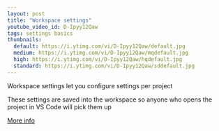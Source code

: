 ```yaml
---
layout: post
title: "Workspace settings"
youtube_video_id: D-Ipyy12Qaw
tags: settings basics
thumbnails:
  default: https://i.ytimg.com/vi/D-Ipyy12Qaw/default.jpg
  medium: https://i.ytimg.com/vi/D-Ipyy12Qaw/mqdefault.jpg
  high: https://i.ytimg.com/vi/D-Ipyy12Qaw/hqdefault.jpg
  standard: https://i.ytimg.com/vi/D-Ipyy12Qaw/sddefault.jpg
---
```


Workspace settings let you configure settings per project 

These settings are saved into the workspace so anyone who opens the project in VS Code will pick them up

[More info](https://code.visualstudio.com/docs/getstarted/settings)